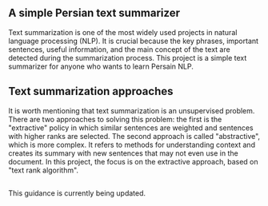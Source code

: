 ## A simple Persian text summarizer 
Text summarization is one of the most widely used projects in natural language processing (NLP). It is crucial because the key phrases, important sentences, useful information, and the main concept of the text are detected during the summarization process. This project is a simple text summarizer for anyone who wants to learn Persain NLP.
## Text summarization approaches
It is worth mentioning that text summarization is an unsupervised problem. There are two approaches to solving this problem: the first is the "extractive" policy in which similar sentences are weighted and sentences with higher ranks are selected. The second approach is called "abstractive", which is more complex. It refers to methods for understanding context and creates its summary with new sentences that may not even use in the document. In this project, the focus is on the extractive approach, based on "text rank algorithm".
## 
This guidance is currently being updated.
